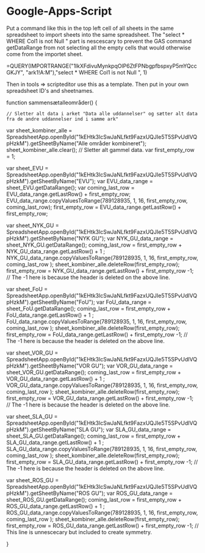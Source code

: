 # Google-Apps-Script

Put a command like this in the top left cell of all sheets in the same spreadsheet to import sheets into the same spreadsheet. The "select * WHERE Col1 is not Null "    part is nescescary to prevent the GAS command getDataRange from not selecting all the empty cells that would otherwise come from the importet sheet.    

=QUERY(IMPORTRANGE("1lkXFdivuMynkpqOlP6ZtFPNbgpfbspxyP5mYQccGKJY", "ark1!A:M"),"select * WHERE Col1 is not Null ", 1)


Then in tools => scripteditor use this as a template. Then put in your own spreadsheet ID's and sheetnames.






function sammensætalleområder() {
    
    // Sletter alt data i arket "Data alle uddannelser" og sætter alt data fra de andre uddannelser ind i samme ark"

  var sheet_kombiner_alle = SpreadsheetApp.openById("1kEHtk3lcSwJaNLfkt9FazxUQJIe5T5SPvUdlVQpHzkM").getSheetByName("Alle områder kombineret"); 
  sheet_kombiner_alle.clear(); // Sletter alt gammel data. 
  var first_empty_row = 1;
  
    
  var sheet_EVU = SpreadsheetApp.openById("1kEHtk3lcSwJaNLfkt9FazxUQJIe5T5SPvUdlVQpHzkM").getSheetByName("EVU");
  var EVU_data_range = sheet_EVU.getDataRange();
  var coming_last_row = EVU_data_range.getLastRow() + first_empty_row;
  EVU_data_range.copyValuesToRange(789128935, 1, 16, first_empty_row, coming_last_row);
  first_empty_row = EVU_data_range.getLastRow() + first_empty_row;
  
  
  var sheet_NYK_GU = SpreadsheetApp.openById("1kEHtk3lcSwJaNLfkt9FazxUQJIe5T5SPvUdlVQpHzkM").getSheetByName("NYK GU");
  var NYK_GU_data_range = sheet_NYK_GU.getDataRange();
  coming_last_row = first_empty_row + NYK_GU_data_range.getLastRow() + 1 ;
  NYK_GU_data_range.copyValuesToRange(789128935, 1, 16, first_empty_row, coming_last_row );
  sheet_kombiner_alle.deleteRow(first_empty_row);
  first_empty_row = NYK_GU_data_range.getLastRow() + first_empty_row -1; // The -1 here is because the header is deleted on the above line.
  
  
  var sheet_FoU = SpreadsheetApp.openById("1kEHtk3lcSwJaNLfkt9FazxUQJIe5T5SPvUdlVQpHzkM").getSheetByName("FoU");
  var FoU_data_range = sheet_FoU.getDataRange();
  coming_last_row = first_empty_row + FoU_data_range.getLastRow() + 1 ;
  FoU_data_range.copyValuesToRange(789128935, 1, 16, first_empty_row, coming_last_row );
  sheet_kombiner_alle.deleteRow(first_empty_row);
  first_empty_row = FoU_data_range.getLastRow() + first_empty_row -1; // The -1 here is because the header is deleted on the above line.
  
  
  var sheet_VOR_GU = SpreadsheetApp.openById("1kEHtk3lcSwJaNLfkt9FazxUQJIe5T5SPvUdlVQpHzkM").getSheetByName("VOR GU");
  var VOR_GU_data_range = sheet_VOR_GU.getDataRange();
  coming_last_row = first_empty_row + VOR_GU_data_range.getLastRow() + 1 ;
  VOR_GU_data_range.copyValuesToRange(789128935, 1, 16, first_empty_row, coming_last_row );
  sheet_kombiner_alle.deleteRow(first_empty_row);
  first_empty_row = VOR_GU_data_range.getLastRow() + first_empty_row -1; // The -1 here is because the header is deleted on the above line.
  
  
  var sheet_SLA_GU = SpreadsheetApp.openById("1kEHtk3lcSwJaNLfkt9FazxUQJIe5T5SPvUdlVQpHzkM").getSheetByName("SLA GU");
  var SLA_GU_data_range = sheet_SLA_GU.getDataRange();
  coming_last_row = first_empty_row + SLA_GU_data_range.getLastRow() + 1 ;
  SLA_GU_data_range.copyValuesToRange(789128935, 1, 16, first_empty_row, coming_last_row );
  sheet_kombiner_alle.deleteRow(first_empty_row);
  first_empty_row = SLA_GU_data_range.getLastRow() + first_empty_row -1; // The -1 here is because the header is deleted on the above line.
  
  
  var sheet_ROS_GU = SpreadsheetApp.openById("1kEHtk3lcSwJaNLfkt9FazxUQJIe5T5SPvUdlVQpHzkM").getSheetByName("ROS GU");
  var ROS_GU_data_range = sheet_ROS_GU.getDataRange();
  coming_last_row = first_empty_row + ROS_GU_data_range.getLastRow() + 1 ;
  ROS_GU_data_range.copyValuesToRange(789128935, 1, 16, first_empty_row, coming_last_row );
  sheet_kombiner_alle.deleteRow(first_empty_row);
  first_empty_row = ROS_GU_data_range.getLastRow() + first_empty_row -1; // This line is unnescecary but included to create symmetry. 
  
}
